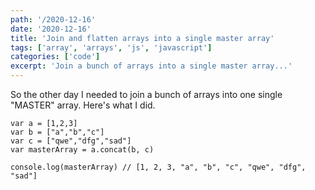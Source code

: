 ```yaml
---
path: '/2020-12-16'
date: '2020-12-16'
title: 'Join and flatten arrays into a single master array'
tags: ['array', 'arrays', 'js', 'javascript']
categories: ['code']
excerpt: 'Join a bunch of arrays into a single master array...'
---
```


So the other day I needed to join a bunch of arrays into one single "MASTER" array. Here's what I did.

```js{numberLines: true}
var a = [1,2,3]
var b = ["a","b","c"]
var c = ["qwe","dfg","sad"]
var masterArray = a.concat(b, c)

console.log(masterArray) // [1, 2, 3, "a", "b", "c", "qwe", "dfg", "sad"]
```
